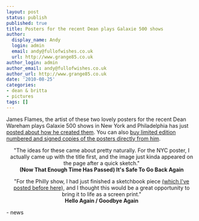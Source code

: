 ```yaml
---
layout: post
status: publish
published: true
title: Posters for the recent Dean plays Galaxie 500 shows
author:
  display_name: Andy
  login: admin
  email: andy@fullofwishes.co.uk
  url: http://www.grange85.co.uk
author_login: admin
author_email: andy@fullofwishes.co.uk
author_url: http://www.grange85.co.uk
date: '2010-08-25'
categories:
- dean & britta
- pictures
tags: []
---
```

<div><span class="post-author vcard"><span class="fn">James Flames, </span></span>the artist of these two lovely posters for the recent Dean Wareham plays Galaxie 500 shows in New York and Philadelphia has just <a href="http://pitilli.blogspot.com/2010/08/deam-wareham-plays-galaxie-500-x2.html">posted about how he created them</a>. You can also <a href="http://www.jamesflames.com/store.html">buy limited edition numbered and signed copies of the posters directly from him</a>.
<p />
<div style="text-align: center;">"The ideas for these came about pretty naturally. For the NYC poster, I actually came up with the title first, and the image just kinda appeared on the page after a quick sketch."<br /><b>(Now That Enough Time Has Passed) It&#39;s Safe To Go Back Again</b><br />
<p /> "For the Philly show, I had just finished a sketchbook piece <a href="http://4.bp.blogspot.com/_UXlGz0s5748/TEHCESKHgEI/AAAAAAAABgs/yULE10xO4XA/s1600/10-06-22-HelloAgainGoodbyeAgain-880.jpg" class="flower_imagebox" target="_blank">(which I&#39;ve posted before here)</a>, and I thought this would be a great opportunity to bring it to life as a screen print."<br /> <b>Hello Again / Goodbye Again</b><br />  </div>
- news
</p></div>
